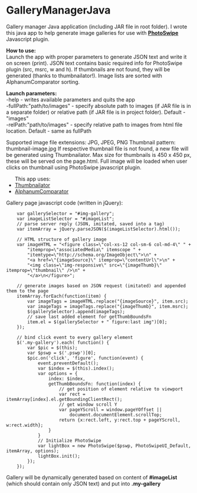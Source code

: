 # GalleryManagerJava
Gallery manager Java application (including JAR file in root folder).
I wrote this java app to help generate image galleries for use with <strong><a href="http://photoswipe.com/">PhotoSwipe</a></strong> Javascript plugin.

<b>How to use:</b><br>
Launch the app with proper parameters to generate JSON text and write it on screen (print). JSON text contains basic required info for PhotoSwipe plugin (src, msrc, w and h). If thumbnails are not found, they will be generated (thanks to thumbnailator!). Image lists are sorted with AlphanumComparator sorting.

<b>Launch parameters:</b><br>
-help - writes available parameters and quits the app<br>
-fullPath:"path/to/images" - specify absolute path to images (if JAR file is in a separate folder) or relative path (if JAR file is in project folder). Default - "images\"<br>
-relPath:"path/to/images" - specify relative path to images from html file location. Default - same as fullPath<br>

Supported image file extensions: JPG, JPEG, PNG
Thumbnail pattern: thumbnail-image.jpg
If respective thumbnail file is not found, a new file will be generated using Thumbnailator.
Max size for thumbnails is 450 x 450 px, these will be served on the page.html. Full image will be loaded when user clicks on thumbnail using PhotoSwipe javascript plugin.

<ul>This app uses:
<li><a href="https://github.com/coobird/thumbnailator">Thumbnailator</a></li>
<li><a href="http://www.davekoelle.com/alphanum.html">AlphanumComparator</a></li>
</ul>

Gallery page javascript code (written in jQuery):

        var gallerySelector = "#img-gallery";
        var imageListSelector = "#imageList";
        // parse server reply (JSON, imitated, saved into a tag)
        var itemArray = jQuery.parseJSON($(imageListSelector).html());

        // HTML structure of gallery image
        var imageHTML = "<figure class=\"col-xs-12 col-sm-6 col-md-4\" " + 
            "itemprop=\"associatedMedia\" itemscope " + 
            "itemtype=\"http://schema.org/ImageObject\">\n" +
            "<a href=\"{imageSource}\" itemprop=\"contentUrl\">\n" +
            "<img class=\"img-responsive\" src=\"{imageThumb}\" itemprop=\"thumbnail\" />\n" +
            "</a>\n</figure>";

        // generate images based on JSON request (imitated) and appended them to the page
        itemArray.forEach(function(item) {
            var imageTags = imageHTML.replace("{imageSource}", item.src);
            var imageTags = imageTags.replace("{imageThumb}", item.msrc);
            $(gallerySelector).append(imageTags);
            // save last added element for getThumbBoundsFn
            item.el = $(gallerySelector + " figure:last img")[0];
        });

        // bind click event to every gallery element
        $('.my-gallery').each( function() {
            var $pic = $(this);
            var $pswp = $('.pswp')[0];
            $pic.on('click', 'figure', function(event) {
                event.preventDefault();
                var $index = $(this).index();
                var options = {
                    index: $index,
                    getThumbBoundsFn: function(index) {
                        // get position of element relative to viewport
                        var rect = itemArray[index].el.getBoundingClientRect();
                        // get window scroll Y
                        var pageYScroll = window.pageYOffset ||
                            document.documentElement.scrollTop; 
                        return {x:rect.left, y:rect.top + pageYScroll, w:rect.width};
                    }
                }
                // Initialize PhotoSwipe
                var lightBox = new PhotoSwipe($pswp, PhotoSwipeUI_Default, itemArray, options);
                lightBox.init();
            });
        });
        
Gallery will be dynamically generated based on content of <b>#imageList</b> (which should contain only JSON text) and put into <b>.my-gallery</b>
